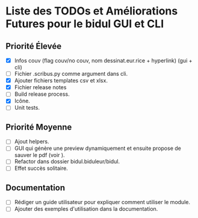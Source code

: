 # Liste des TODOs et Améliorations Futures pour le bidul GUI et CLI

## Priorité Élevée
- [x] Infos couv (flag couv/no couv, nom dessinat.eur.rice + hyperlink) (gui + cli)
- [ ] Fichier .scribus.py comme argument dans cli.
- [x] Ajouter fichiers templates csv et xlsx.
- [x] Fichier release notes
- [ ] Build release process.
- [x] Icône.
- [ ] Unit tests.

## Priorité Moyenne
- [ ] Ajout helpers.
- [ ] GUI qui génère une preview dynamiquement et ensuite propose de sauver le pdf (voir ).
- [ ] Refactor dans dossier bidul.biduleur/bidul.
- [ ] Effet succès solitaire.

## Documentation
- [ ] Rédiger un guide utilisateur pour expliquer comment utiliser le module.
- [ ] Ajouter des exemples d'utilisation dans la documentation.